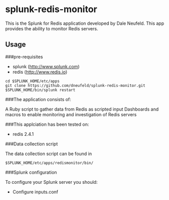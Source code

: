 # splunk-redis-monitor

This is the Splunk for Redis application developed by Dale Neufeld. This
app provides the ability to monitor Redis servers.

## Usage

###pre-requisites
- splunk (http://www.splunk.com)
- redis (http://www.redis.io)

````
cd $SPLUNK_HOME/etc/apps
git clone https://github.com/dneufeld/splunk-redis-monitor.git
$SPLUNK_HOME/bin/splunk restart
````

###The application consists of:

A Ruby script to gather data from Redis as scripted input
Dashboards and macros to enable monitoring and investigation of Redis
servers

###This applciation has been tested on:

- redis 2.4.1

###Data collection script

The data collection script can be found in

`$SPLUNK_HOME/etc/apps/redismonitor/bin/`

###Splunk configuration

To configure your Splunk server you should:

- Configure inputs.conf

